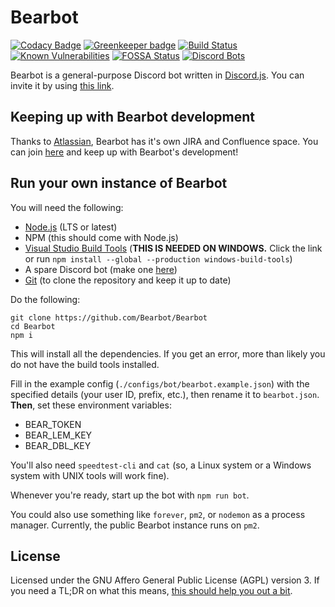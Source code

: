 # Bearbot

[![Codacy Badge](https://api.codacy.com/project/badge/Grade/2267369eaca84cd68e72373266e7b72d)](https://app.codacy.com/app/reed/Bearbot?utm_source=github.com&utm_medium=referral&utm_content=plusreed/Bearbot&utm_campaign=badger)
[![Greenkeeper badge](https://badges.greenkeeper.io/Bearbot/Bearbot.svg)](https://greenkeeper.io/)
[![Build Status](https://travis-ci.com/Bearbot/Bearbot.svg?branch=master)](https://travis-ci.com/Bearbot/Bearbot)
[![Known Vulnerabilities](https://snyk.io/test/github/plusreed/bearbot/badge.svg?targetFile=package.json)](https://snyk.io/test/github/plusreed/bearbot?targetFile=package.json)
[![FOSSA Status](https://app.fossa.io/api/projects/git%2Bgithub.com%2Fplusreed%2FBearbot.svg?type=shield)](https://app.fossa.io/projects/git%2Bgithub.com%2Fplusreed%2FBearbot?ref=badge_shield)
[![Discord Bots](https://discordbots.org/api/widget/status/412139349770108939.svg)](https://discordbots.org/bot/412139349770108939)

Bearbot is a general-purpose Discord bot written in [Discord.js](https://discord.js.org). You can invite it by using [this link](https://discordapp.com/api/oauth2/authorize?client_id=412139349770108939&permissions=372632694&scope=bot).

## Keeping up with Bearbot development

Thanks to [Atlassian](https://atlassian.com), Bearbot has it's own JIRA and Confluence space. You can join [here](https://bearbot.atlassian.net) and keep up with Bearbot's development!

## Run your own instance of Bearbot

You will need the following:

* [Node.js](https://nodejs.org) (LTS or latest)
* NPM (this should come with Node.js)
* [Visual Studio Build Tools](https://aka.ms/BuildTools) (**THIS IS NEEDED ON WINDOWS.** Click the link or run `npm install --global --production windows-build-tools`)
* A spare Discord bot (make one [here](https://discordapp.com/developers/))
* [Git](https://git-scm.org) (to clone the repository and keep it up to date)

Do the following:

```shell
git clone https://github.com/Bearbot/Bearbot
cd Bearbot
npm i
```

This will install all the dependencies. If you get an error, more than likely you do not have the build tools installed.

Fill in the example config (`./configs/bot/bearbot.example.json`) with the specified details (your user ID, prefix, etc.), then rename it to `bearbot.json`. **Then**, set these environment variables:
* BEAR_TOKEN
* BEAR_LEM_KEY
* BEAR_DBL_KEY

You'll also need `speedtest-cli` and `cat` (so, a Linux system or a Windows system with UNIX tools will work fine).

Whenever you're ready, start up the bot with `npm run bot`.

You could also use something like `forever`, `pm2`, or `nodemon` as a process manager. Currently, the public Bearbot instance runs on `pm2`.

## License

Licensed under the GNU Affero General Public License (AGPL) version 3. If you need a TL;DR on what this means, [this should help you out a bit](https://www.tldrlegal.com/l/agpl3).
